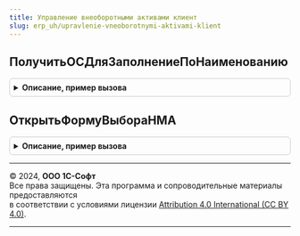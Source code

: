 ```yaml
---
title: Управление внеоборотными активами клиент
slug: erp_uh/upravlenie-vneoborotnymi-aktivami-klient
---
```



## ПолучитьОСДляЗаполнениеПоНаименованию
<details style="margin: 1em 0; padding: 0.5em; border: 1px solid #ccc; border-radius: 6px;">

<summary style="font-weight: bold; cursor: pointer;">Описание, пример вызова</summary>

```bsl
//  Функция возвращает ОС выбранное в текущей строке таблицы ОС документа для дальнейшей передачи
// в функцию ДозаполнитьТабличнуюЧастьОсновнымиСредствамиПоНаименованию. В случае невозможности
// определения ОС выдает сообщение об ошибке.
//
// Параметры:
//  ПараметрыФормы   - Структура с параметрами заполнения, ключи структуры:
//  	Форма             - форма заполняемого документа
//  	Объект            - Значение основного реквизита формы - документа для заполнения
//  	ИмяТабличнойЧасти - Имя табличной части основных средств документа, значение по умолчанию "ОС".
//
// Возвращаемое значение:
//   СправочникСсылка.ОбъектыЭксплуатации, Неопределено - В случае невозможности определения ОС функция
//   	возвращает Неопределено, в противном случае функция возвращает значение ОС.
//
Функция ПолучитьОСДляЗаполнениеПоНаименованию(Параметры) Экспорт
```

Пример вызова
```bsl
Результат = УправлениеВнеоборотнымиАктивамиКлиент.ПолучитьОСДляЗаполнениеПоНаименованию(Параметры) 
```
</details>

## ОткрытьФормуВыбораНМА
<details style="margin: 1em 0; padding: 0.5em; border: 1px solid #ccc; border-radius: 6px;">

<summary style="font-weight: bold; cursor: pointer;">Описание, пример вызова</summary>

```bsl

Процедура ОткрытьФормуВыбораНМА(ВидОбъектаУчета, СтандартнаяОбработка, Владелец, Ключ = неопределено,ВыбратьНесколькоЗначений = Ложь) Экспорт
```

Пример вызова
```bsl
УправлениеВнеоборотнымиАктивамиКлиент.ОткрытьФормуВыбораНМА(ВидОбъектаУчета, СтандартнаяОбработка, Владелец, Ключ, ВыбратьНесколькоЗначений);
```
</details>

---

© 2024, **ООО 1С-Софт**  
Все права защищены. Эта программа и сопроводительные материалы предоставляются  
в соответствии с условиями лицензии [Attribution 4.0 International (CC BY 4.0)](https://creativecommons.org/licenses/by/4.0/legalcode).

---
